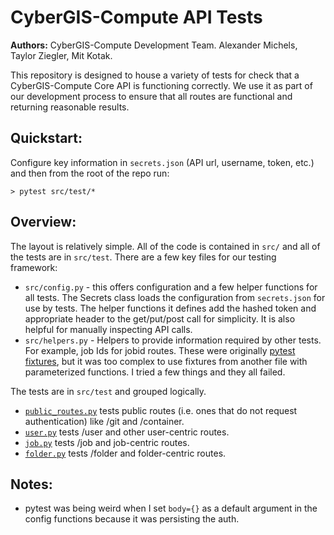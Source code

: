 # CyberGIS-Compute API Tests

**Authors:** CyberGIS-Compute Development Team. Alexander Michels, Taylor Ziegler, Mit Kotak.

This repository is designed to house a variety of tests for check that a CyberGIS-Compute Core API is functioning correctly. We use it as part of our development process to ensure that all routes are functional and returning reasonable results.

## Quickstart:

Configure key information in `secrets.json` (API url, username, token, etc.) and then from the root of the repo run:

```
> pytest src/test/*
```

## Overview:

The layout is relatively simple. All of the code is contained in `src/` and all of the tests are in `src/test`. There are a few key files for our testing framework:

* `src/config.py` - this offers configuration and a few helper functions for all tests. The Secrets class loads the configuration from `secrets.json` for use by tests. The helper functions it defines add the hashed token and appropriate header to the get/put/post call for simplicity. It is also helpful for manually inspecting API calls.
* `src/helpers.py` - Helpers to provide information required by other tests. For example, job Ids for jobid routes. These were originally [pytest fixtures](https://docs.pytest.org/en/6.2.x/fixture.html), but it was too complex to use fixtures from another file with parameterized functions. I tried a few things and they all failed.

The tests are in `src/test` and grouped logically.

* [`public_routes.py`](src/test/public_routes.py) tests public routes (i.e. ones that do not request authentication) like /git and /container.
* [`user.py`](src/test/user.py) tests /user and other user-centric routes.
* [`job.py`](src/test/job.py) tests /job and job-centric routes.
* [`folder.py`](src/test/folder.py) tests /folder and folder-centric routes.


## Notes:

* pytest was being weird when I set `body={}` as a default argument in the config functions because it was persisting the auth.